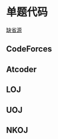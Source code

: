 # 单题代码

[缺省源](/blog/problem/code/default_source)

## CodeForces

## Atcoder

## LOJ

## UOJ

## NKOJ
